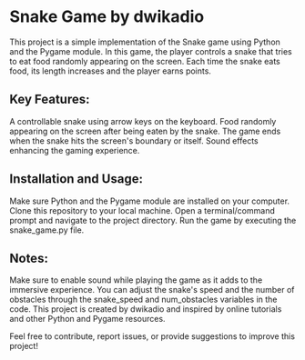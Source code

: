 # Snake Game by dwikadio
This project is a simple implementation of the Snake game using Python and the Pygame module. In this game, the player controls a snake that tries to eat food randomly appearing on the screen. Each time the snake eats food, its length increases and the player earns points.

## Key Features:
A controllable snake using arrow keys on the keyboard.
Food randomly appearing on the screen after being eaten by the snake.
The game ends when the snake hits the screen's boundary or itself.
Sound effects enhancing the gaming experience.

## Installation and Usage:
Make sure Python and the Pygame module are installed on your computer.
Clone this repository to your local machine.
Open a terminal/command prompt and navigate to the project directory.
Run the game by executing the snake_game.py file.

## Notes:
Make sure to enable sound while playing the game as it adds to the immersive experience.
You can adjust the snake's speed and the number of obstacles through the snake_speed and num_obstacles variables in the code.
This project is created by dwikadio and inspired by online tutorials and other Python and Pygame resources.

Feel free to contribute, report issues, or provide suggestions to improve this project!
